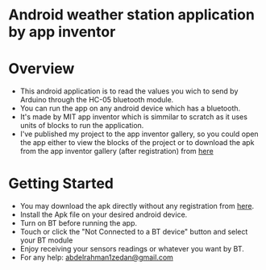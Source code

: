 # Android weather station application by app inventor 
 # Overview
 - This android application is to read the values you wich to send by Arduino through the HC-05 bluetooth module. 
 - You can run the app on any android device which has a bluetooth.
 - It's made by MIT app inventor which is simmilar to scratch as it uses units of blocks to run the application.
 - I've published my project to the app inventor gallery, so you could open the app either to view the blocks of the project or to download the apk from the app inventor gallery (after registration) from [here]( ai2.appinventor.mit.edu/?galleryId=6308018557550592)
 
 # Getting Started
 - You may download the apk directly without any registration from [here](https://goo.gl/xUc9Ft).
 - Install the Apk file on your desired android device.
 - Turn on BT before running the app.
 - Touch or click the "Not Connected to a BT device" button and select your BT module
 - Enjoy receiving your sensors readings or whatever you want by BT.
 - For any help: abdelrahman1zedan@gmail.com
